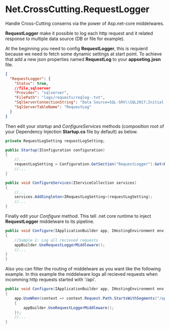 # Net.CrossCutting.RequestLogger

Handle Cross-Cutting conserns via the power of Asp.net-core middelwares.  

**RequestLogger** make it possible to log each http request and it related response to multiple data source (DB or file for example).

At the beginning you need to config **RequestLogger**, this is requierd because we need to fetch some dynamic settings at start point. To achieve that add a new json properties named **RequestLog** to your  **appseting.josn** file.

```json
{
  "RequestLogger": {
    "Status": true,
    //file,sqlserver
    "Provider": "sqlserver",
    "FilePath": "logs/requests/reqlog-.txt",
    "SqlServerConnectionString": "Data Source=SQL-SRV\\SQL2017;Initial Catalog=Logs;User ID=sa;Password=admin",
    "SqlServerTableName": "RequestLog"
  }
}
```

Then edit your *startup* and *ConfigureServices* methods (composition root of your Dependency Injection **Startup.cs** file by default) as below.  

```c#
private RequestLogSetting requestLogSetting;

public Startup(IConfiguration configuration)
{
    //...
    requestLogSetting = Configuration.GetSection("RequestLogger").Get<RequestLogSetting>();
    //...
}

public void ConfigureServices(IServiceCollection services)
{
    //...
    services.AddSingleton<IRequestLogSetting>(requestLogSetting);
    //...
}
```

Finally edit your *Configure* method. This tell .net core runtime to inject **RequestLogger** middelware to its pipeline. 

```c#
public void Configure(IApplicationBuilder app, IHostingEnvironment env)
{
    //Sample 1: Log all recieved requests
    appBuilder.UseRequestLoggerMiddleware();    
    //...
}
}
```

Also you can filter the routing of middelware as you want like the following example. In this example the middelware logs all recieved requests when incomming http requests started with '/api'.
```c#
public void Configure(IApplicationBuilder app, IHostingEnvironment env)
{
    app.UseWhen(context => context.Request.Path.StartsWithSegments("/api"), appBuilder =>
    {
        appBuilder.UseRequestLoggerMiddleware();
    });
    //...
}
```
